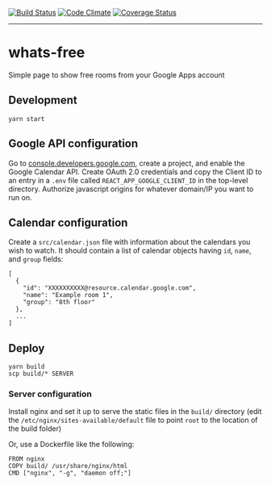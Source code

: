 [![Build Status](https://travis-ci.org/dpca/whats-free.svg?branch=master)](https://travis-ci.org/dpca/whats-free)
[![Code Climate](https://codeclimate.com/github/dpca/whats-free/badges/gpa.svg)](https://codeclimate.com/github/dpca/whats-free)
[![Coverage Status](https://coveralls.io/repos/github/dpca/whats-free/badge.svg?branch=master)](https://coveralls.io/github/dpca/whats-free?branch=master)

* * *

# whats-free

Simple page to show free rooms from your Google Apps account

## Development

```
yarn start
```

## Google API configuration

Go to [console.developers.google.com](console.developers.google.com), create a
project, and enable the Google Calendar API. Create OAuth 2.0 credentials and
copy the Client ID to an entry in a `.env` file called
`REACT_APP_GOOGLE_CLIENT_ID` in the top-level directory. Authorize javascript
origins for whatever domain/IP you want to run on.

## Calendar configuration

Create a `src/calendar.json` file with information about the calendars you wish
to watch. It should contain a list of calendar objects having `id`, `name`, and
`group` fields:

```
[
  {
    "id": "XXXXXXXXXX@resource.calendar.google.com",
    "name": "Example room 1",
    "group": "8th floor"
  },
  ...
]
```

## Deploy

```
yarn build
scp build/* SERVER
```

### Server configuration

Install nginx and set it up to serve the static files in the `build/`
directory (edit the `/etc/nginx/sites-available/default` file to point `root`
to the location of the build folder)

Or, use a Dockerfile like the following:

```
FROM nginx
COPY build/ /usr/share/nginx/html
CMD ["nginx", "-g", "daemon off;"]
```
